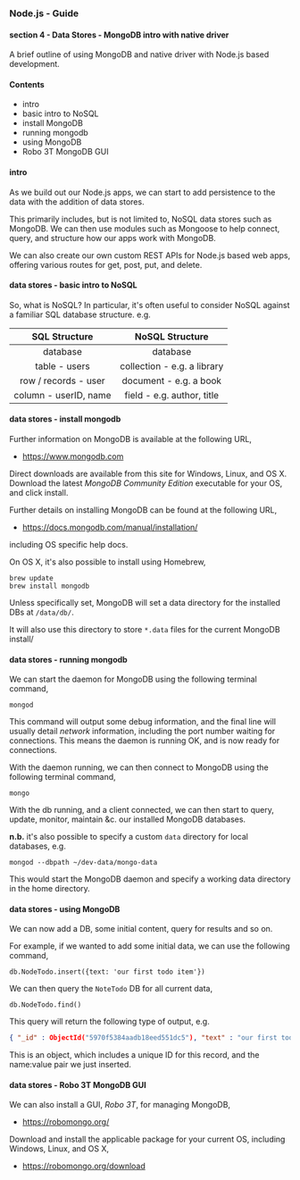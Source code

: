 ### Node.js - Guide
#### section 4 - Data Stores - MongoDB intro with native driver

A brief outline of using MongoDB and native driver with Node.js based development.

#### Contents
* intro
* basic intro to NoSQL
* install MongoDB
* running mongodb
* using MongoDB
* Robo 3T MongoDB GUI

#### intro
As we build out our Node.js apps, we can start to add persistence to the data with the addition of data stores.

This primarily includes, but is not limited to, NoSQL data stores such as MongoDB. We can then use modules such as Mongoose to help connect, query, and structure how our apps work with MongoDB.

We can also create our own custom REST APIs for Node.js based web apps, offering various routes for get, post, put, and delete.

#### data stores - basic intro to NoSQL
So, what is NoSQL? In particular, it's often useful to consider NoSQL against a familiar SQL database structure. e.g.

|  SQL Structure  | NoSQL Structure|
|:---------------:|:--------------:|
| database        |  database      |
| table - users   |  collection - e.g. a library  |
| row / records  - user  |  document - e.g. a book  |
| column - userID, name  |  field - e.g. author, title  |

#### data stores - install mongodb
Further information on MongoDB is available at the following URL,

  * https://www.mongodb.com

Direct downloads are available from this site for Windows, Linux, and OS X. Download the latest *MongoDB Community Edition* executable for your OS, and click install.

Further details on installing MongoDB can be found at the following URL,

  * https://docs.mongodb.com/manual/installation/

including OS specific help docs.

On OS X, it's also possible to install using Homebrew,

```
brew update
brew install mongodb
```

Unless specifically set, MongoDB will set a data directory for the installed DBs at `/data/db/`.

It will also use this directory to store `*.data` files for the current MongoDB install/

#### data stores - running mongodb
We can start the daemon for MongoDB using the following terminal command,

```
mongod
```

This command will output some debug information, and the final line will usually detail *network* information, including the port number waiting for connections. This means the daemon is running OK, and is now ready for connections.

With the daemon running, we can then connect to MongoDB using the following terminal command,

```
mongo
```

With the db running, and a client connected, we can then start to query, update, monitor, maintain &c. our installed MongoDB databases.

**n.b.** it's also possible to specify a custom `data` directory for local databases, e.g.

```
mongod --dbpath ~/dev-data/mongo-data
```

This would start the MongoDB daemon and specify a working data directory in the home directory.

#### data stores - using MongoDB
We can now add a DB, some initial content, query for results and so on.

For example, if we wanted to add some initial data, we can use the following command,

```
db.NodeTodo.insert({text: 'our first todo item'})
```

We can then query the `NoteTodo` DB for all current data,

```
db.NodeTodo.find()
```

This query will return the following type of output, e.g.

```json
{ "_id" : ObjectId("5970f5384aadb18eed551dc5"), "text" : "our first todo item..." }
```

This is an object, which includes a unique ID for this record, and the name:value pair we just inserted.

#### data stores - Robo 3T MongoDB GUI
We can also install a GUI, *Robo 3T*, for managing MongoDB,

  * https://robomongo.org/

Download and install the applicable package for your current OS, including Windows, Linux, and OS X,

  * https://robomongo.org/download

